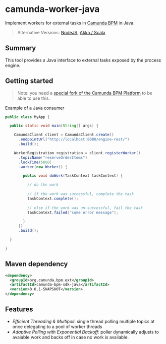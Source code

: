 # camunda-worker-java

Implement workers for external tasks in [Camunda BPM](http://camunda.org) in Java.

> Alternative Versions: [NodeJS](https://github.com/nikku/camunda-worker-node),  [Akka / Scala](https://github.com/saig0/camunda-worker-akka)

## Summary

This tool provides a Java interface to external tasks exposed by the process engine.

## Getting started

> Note: you need a [special fork of the Camunda BPM Platform](https://github.com/saig0/camunda-bpm-platform/blob/worker/README.md) to be able to use this.

Example of a Java consumer

```java
public class MyApp {

  public static void main(String[] args) {

    CamundaClient client = CamundaClient.create()
      .endpointUrl("http://localhost:8080/engine-rest/")
      .build();

    WorkerRegistration registration = client.registerWorker()
      .topicName("reserveOrderItems")
      .lockTime(5000)
      .worker(new Worker() {

        public void doWork(TaskContext taskContext) {

          // do the work
          
          // if the work was successful, complete the task
          taskContext.complete();
          
          // else if the work was un-successful, fail the task
          taskContext.failed("some error message");

        }
      })
      .build();

  }

}
```

## Maven dependency

```xml
<dependency>
  <groupId>org.camunda.bpm.ext</groupId>
  <artifactId>camunda-bpm-sdk-java</artifactId>
  <version>0.0.1-SNAPSHOT</version>
</dependency>
```

## Features

* *Efficient Threading & Multipoll*: single thread polling multiple topics at once delegating to a pool of worker threads
* *Adaptive Polling with Exponential Backoff*: poller dynamically adjusts to avaiable work and backs off in case no work is available.

